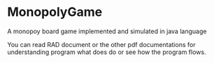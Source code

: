 # MonopolyGame
A monopoy board game implemented and simulated in java language

You can read RAD document or the other pdf documentations for understanding program what does do or see how the program flows. 
